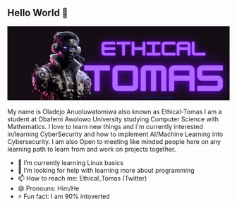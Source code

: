 
## Hello World 👋
<img alt="My banner" src="EthicalTomas Header.png" width="" height="" align=""> 

My name is Oladejo Anuoluwatomiwa also known as Ethical-Tomas I am a student at Obafemi Awolowo University studying Computer Science with Mathematics.
I love to learn new things and i'm currently interested in/learning CyberSecurity and how to implement AI/Machine Learning into Cybersecurity.
I am also Open to meeting like minded people here on any learning path to learn from and work on projects together.


- 🌱 I’m currently learning Linux basics
- 🤔 I’m looking for help with learning more about programming
- 📫 How to reach me: Ethical_Tomas (Twitter)
- 😄 Pronouns: Him/He
- ⚡ Fun fact: I am 90% intoverted

<!-- - 🔭 I’m currently working on ...
- - 👯 I’m looking to collaborate on ...
  - - 💬 Ask me about ...
-->
